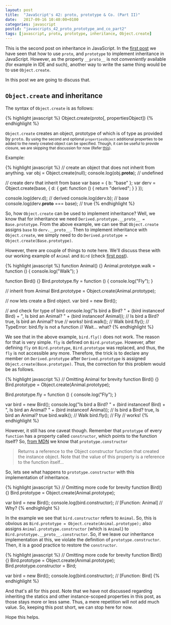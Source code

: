 ```yaml
---
layout: post
title:  "JavaScript's 42: proto, prototype & Co. (Part II)"
date:   2017-09-16 10:40:00+0100
categories: javascript
postid: "javascripts_42_proto_prototype_and_co_part2"
tags: [javascript, proto, prototype, inheritance, Object.create]
---
```


This is the second post on inheritance in JavaScript.
In the [first post](2017-09-09-javascripts-42-proto-prototype-and-co.md) we have seen that how to use `proto`, and `prototype` to implement inheritance in JavaScript.
However, as the property `__proto__` is not *conveniently* available (for example in IDE and such), another way to write the same thing would be to use `Object.create`.

In this post we are going to discuss that.

## `Object.create` and inheritance ##

The syntax of `Object.create` is as follows:

{% highlight javascript %}
Object.create(proto[, propertiesObject])
{% endhighlight %}

`Object.create` creates an object, prototype of which is of type as provided by `proto`. <small>By using the second and optional `propertiesObject` additional properties to be added to the newly created object can be specified. Though, it can be useful to provide closure, we are skipping that discussion for now (Refer [this](https://stackoverflow.com/a/4166723/2270340)).</small>

Example:

{% highlight javascript %}
// create an object that does not inherit from anything.
var obj = Object.create(null);
console.log(obj.__proto__); // undefined

// create derv that inherit from base
var base = { b: "base" };
var derv = Object.create(base, {
    d: {
        get: function () { return "derived"; }
    }
});

console.log(derv.d);                    // derived
console.log(derv.b);                    // base
console.log(derv.__proto__ === base);   // true
{% endhighlight %}

So, how `Object.create` can be used to implement inheritance? Well, we know that for inheritance we need `Derived.prototype.__proto__ = Base.prototype`. From the above example, we can see that `Object.create` assigns `base` to `derv.__proto__`. Then to implement inheritance with `Object.create`, we simply need to do `Derived.prototype = Object.create(Base.prototype)`.

However, there are couple of things to note here. We'll discuss these with our working example of `Animal` and `Bird` (check [first post](2017-09-09-javascripts-42-proto-prototype-and-co.md)).

{% highlight javascript %}
function Animal() {}
Animal.prototype.walk = function () { console.log("Walk"); }

function Bird() {}
Bird.prototype.fly = function () { console.log("Fly"); }

// inherit from Animal
Bird.prototype = Object.create(Animal.prototype);

// now lets create a Bird object.
var bird = new Bird();

// and check for type of bird
console.log("Is bird a Bird? " + (bird instanceof Bird) + ", Is bird an Animal? " + (bird instanceof Animal));           // Is bird a Bird? true, Is bird an Animal? true // works!
bird.walk();        // Walk
bird.fly();         // TypeError: bird.fly is not a function // Wait... what?
{% endhighlight %}

We see that in the above example, `bird.fly()` does not work. The reason for that is very simple. `fly` is defined on `Bird.prototype`. However, after defining `fly` on `Bird.prototype`, `Bird.prototype` was replaced, and thus, the `fly` is not accessible any more. Therefore, the trick is to declare any member on `Derived.prototype` after `Derived.prototype` is assigned `Object.create(Base.prototype)`. Thus, the correction for this problem would be as follows.

{% highlight javascript %}
// Omitting Animal for brevity
function Bird() {}
Bird.prototype = Object.create(Animal.prototype);

Bird.prototype.fly = function () { console.log("Fly"); }

var bird = new Bird();
console.log("Is bird a Bird? " + (bird instanceof Bird) + ", Is bird an Animal? " + (bird instanceof Animal));           // Is bird a Bird? true, Is bird an Animal? true
bird.walk();        // Walk
bird.fly();         // Fly // works!
{% endhighlight %}

However, it still has one caveat though. Remember that `prototype` of every `function` has a property called `constructor`, which points to the function itself? So, [from MDN](https://developer.mozilla.org/en/docs/Web/JavaScript/Reference/Global_Objects/Object/constructor) we know that `prototype.constructor`
>Returns a reference to the Object constructor function that created the instance object. Note that the value of this property is a reference to the function itself...

So, lets see what happens to `prototype.constructor` with this implementation of inheritance.

{% highlight javascript %}
// Omitting more code for brevity
function Bird() {}
Bird.prototype = Object.create(Animal.prototype);

var bird = new Bird();
console.log(bird.constructor); // [Function: Animal] // Why?
{% endhighlight %}

In the example we see that `bird.constructor` refers to `Animal`. So, this is obvious as `Bird.prototype = Object.create(Animal.prototype);` also assigns `Animal.prototype.constructor` (which is `Animal`) to `Bird.prototype.__proto__.constructor`. So, if we leave our inheritance implementation at this, we violate the definition of `prototype.constructor`. Then, it is a good practice to restore the `constructor`.

{% highlight javascript %}
// Omitting more code for brevity
function Bird() {}
Bird.prototype = Object.create(Animal.prototype);
Bird.prototype.constructor = Bird;

var bird = new Bird();
console.log(bird.constructor); // [Function: Bird]
{% endhighlight %}

And that's all for this post. Note that we have not discussed regarding inheriting the statics and other instance-scoped properties in this post, as those stays more or less same. Thus, a mere repetition will not add much value. So, keeping this post short, we can stop here for now.

Hope this helps.